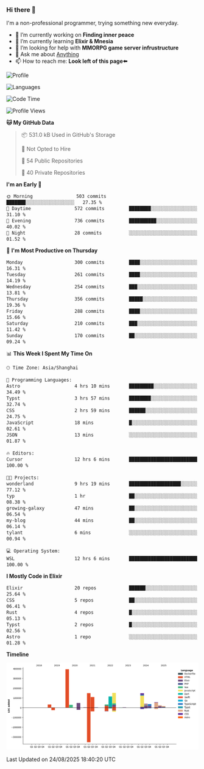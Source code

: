 ### Hi there 👋

I'm a non-professional programmer, trying something new everyday.

<!--
**dyzdyz010/dyzdyz010** is a ✨ _special_ ✨ repository because its `README.md` (this file) appears on your GitHub profile.
-->

- 🔭 I’m currently working on **Finding inner peace**
- 🌱 I’m currently learning **Elixir & Mnesia**
- 🤔 I’m looking for help with **MMORPG game server infrustructure**
- 💬 Ask me about [Anything](https://github.com/dyzdyz010/dyzdyz010/issues)
- 📫 How to reach me: **Look left of this page⬅️**

<!-- - 👯 I’m looking to collaborate on
- 😄 Pronouns: ...
- ⚡ Fun fact: ...
 -->
 
![Profile](https://github-readme-stats.vercel.app/api?username=dyzdyz010&count_private=true&show_icons=true&theme=dracula)

![Languages](https://github-readme-stats.vercel.app/api/top-langs/?username=dyzdyz010&layout=compact&theme=dracula)

<!--START_SECTION:waka-->
![Code Time](http://img.shields.io/badge/Code%20Time-2%2C069%20hrs%209%20mins-blue)

![Profile Views](http://img.shields.io/badge/Profile%20Views-0-blue)

**🐱 My GitHub Data** 

> 📦 531.0 kB Used in GitHub's Storage 
 > 
> 🚫 Not Opted to Hire
 > 
> 📜 54 Public Repositories 
 > 
> 🔑 40 Private Repositories 
 > 
**I'm an Early 🐤** 

```text
🌞 Morning                503 commits         ███████░░░░░░░░░░░░░░░░░░   27.35 % 
🌆 Daytime                572 commits         ████████░░░░░░░░░░░░░░░░░   31.10 % 
🌃 Evening                736 commits         ██████████░░░░░░░░░░░░░░░   40.02 % 
🌙 Night                  28 commits          ░░░░░░░░░░░░░░░░░░░░░░░░░   01.52 % 
```
📅 **I'm Most Productive on Thursday** 

```text
Monday                   300 commits         ████░░░░░░░░░░░░░░░░░░░░░   16.31 % 
Tuesday                  261 commits         ████░░░░░░░░░░░░░░░░░░░░░   14.19 % 
Wednesday                254 commits         ███░░░░░░░░░░░░░░░░░░░░░░   13.81 % 
Thursday                 356 commits         █████░░░░░░░░░░░░░░░░░░░░   19.36 % 
Friday                   288 commits         ████░░░░░░░░░░░░░░░░░░░░░   15.66 % 
Saturday                 210 commits         ███░░░░░░░░░░░░░░░░░░░░░░   11.42 % 
Sunday                   170 commits         ██░░░░░░░░░░░░░░░░░░░░░░░   09.24 % 
```


📊 **This Week I Spent My Time On** 

```text
🕑︎ Time Zone: Asia/Shanghai

💬 Programming Languages: 
Astro                    4 hrs 10 mins       █████████░░░░░░░░░░░░░░░░   34.49 % 
Typst                    3 hrs 57 mins       ████████░░░░░░░░░░░░░░░░░   32.74 % 
CSS                      2 hrs 59 mins       ██████░░░░░░░░░░░░░░░░░░░   24.75 % 
JavaScript               18 mins             █░░░░░░░░░░░░░░░░░░░░░░░░   02.61 % 
JSON                     13 mins             ░░░░░░░░░░░░░░░░░░░░░░░░░   01.87 % 

🔥 Editors: 
Cursor                   12 hrs 6 mins       █████████████████████████   100.00 % 

🐱‍💻 Projects: 
wonderland               9 hrs 19 mins       ███████████████████░░░░░░   77.12 % 
typ                      1 hr                ██░░░░░░░░░░░░░░░░░░░░░░░   08.38 % 
growing-galaxy           47 mins             ██░░░░░░░░░░░░░░░░░░░░░░░   06.54 % 
my-blog                  44 mins             ██░░░░░░░░░░░░░░░░░░░░░░░   06.14 % 
tylant                   6 mins              ░░░░░░░░░░░░░░░░░░░░░░░░░   00.94 % 

💻 Operating System: 
WSL                      12 hrs 6 mins       █████████████████████████   100.00 % 
```

**I Mostly Code in Elixir** 

```text
Elixir                   20 repos            ██████░░░░░░░░░░░░░░░░░░░   25.64 % 
CSS                      5 repos             ██░░░░░░░░░░░░░░░░░░░░░░░   06.41 % 
Rust                     4 repos             █░░░░░░░░░░░░░░░░░░░░░░░░   05.13 % 
Typst                    2 repos             █░░░░░░░░░░░░░░░░░░░░░░░░   02.56 % 
Astro                    1 repo              ░░░░░░░░░░░░░░░░░░░░░░░░░   01.28 % 
```



**Timeline**

![Lines of Code chart](https://raw.githubusercontent.com/dyzdyz010/dyzdyz010/master/assets/bar_graph.png)


 Last Updated on 24/08/2025 18:40:20 UTC
<!--END_SECTION:waka-->
